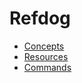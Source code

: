 # Refdog

- [Concepts](concepts.html)
- [Resources](resources/index.html)
- [Commands](commands/index.html)
